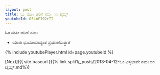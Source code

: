 ```yaml
---
layout: post
title: ಓಂ ಮಹೀ ಚರಿಣೆ ನಮಃ ೧೧ ಟೈಮ್ಸ್
youtubeId: 05LnFI92rTI
---
```

 
 
 ಓಂ ಮಹೀ ಚರಿಣೆ ನಮಃ  
 
 -  ಯಾರು ಭೂಮಿಯಾದ್ಯಂತ ಪ್ರಯಾಣಿಸುತ್ತಾರೆ 
 
  
 
  
 
 
 
 
 
 


{% include youtubePlayer.html id=page.youtubeId %}
 
[Next]({{ site.baseurl }}{% link  split1/_posts/2013-04-12-ಓಂ ವಿಸ್ವಭಾವೇ ನಮಃ ೧೧ ಟೈಮ್ಸ್.md%})
 

